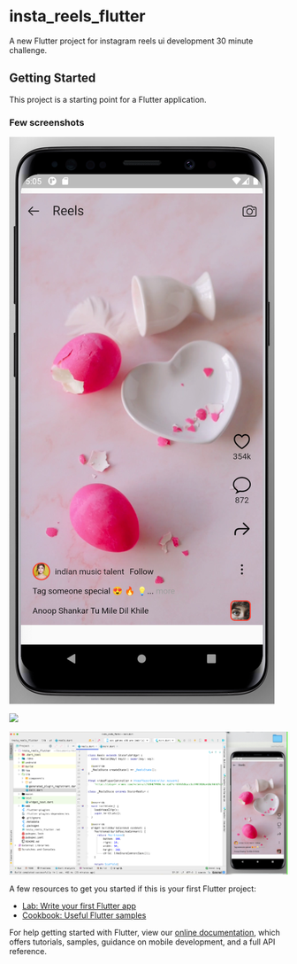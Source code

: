 # insta_reels_flutter

A new Flutter project for instagram reels ui development 30 minute challenge.

## Getting Started

This project is a starting point for a Flutter application.


### Few screenshots

![image info](assets/readme/image.png)

![](assets/readme/content.gif)

![image info](assets/readme/image1.png)


A few resources to get you started if this is your first Flutter project:

- [Lab: Write your first Flutter app](https://flutter.dev/docs/get-started/codelab)
- [Cookbook: Useful Flutter samples](https://flutter.dev/docs/cookbook)

For help getting started with Flutter, view our
[online documentation](https://flutter.dev/docs), which offers tutorials,
samples, guidance on mobile development, and a full API reference.

